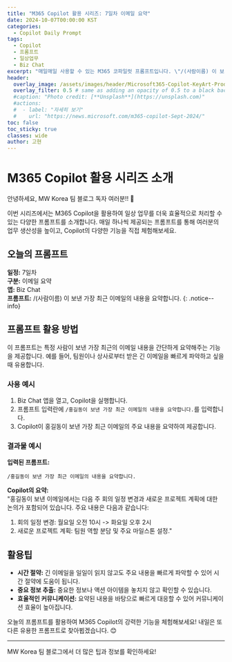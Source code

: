 ```yaml
---
title: "M365 Copilot 활용 시리즈: 7일차 이메일 요약"
date: 2024-10-07T00:00:00 KST
categories:
  - Copilot Daily Prompt
tags:
  - Copilot
  - 프롬프트
  - 일상업무
  - Biz Chat
excerpt: "매일매일 사용할 수 있는 M365 코파일럿 프롬프트입니다. \"/(사람이름) 이 보낸 가장 최근 이메일의 내용을 요약합니다.\""
header:
  overlay_image: /assets/images/header/Microsoft365-Copilot-KeyArt-Productivity-6K-01.png
  overlay_filter: 0.5 # same as adding an opacity of 0.5 to a black background
  #caption: "Photo credit: [**Unsplash**](https://unsplash.com)"
  #actions:
  #  - label: "자세히 보기"
  #    url: "https://news.microsoft.com/m365-copilot-Sept-2024/"
toc: false
toc_sticky: true
classes: wide
author: 고현
---
```


# M365 Copilot 활용 시리즈 소개

안녕하세요, MW Korea 팀 블로그 독자 여러분!! 🎉

이번 시리즈에서는 M365 Copilot을 활용하여 일상 업무를 더욱 효율적으로 처리할 수 있는 다양한 프롬프트를 소개합니다. 매일 하나씩 제공되는 프롬프트를 통해 여러분의 업무 생산성을 높이고, Copilot의 다양한 기능을 직접 체험해보세요.

## 오늘의 프롬프트

**일정:** 7일차  
**구분:** 이메일 요약  
**앱:** Biz Chat  
**프롬프트:** /(사람이름) 이 보낸 가장 최근 이메일의 내용을 요약합니다.
{: .notice--info}

## 프롬프트 활용 방법

이 프롬프트는 특정 사람이 보낸 가장 최근의 이메일 내용을 간단하게 요약해주는 기능을 제공합니다. 예를 들어, 팀원이나 상사로부터 받은 긴 이메일을 빠르게 파악하고 싶을 때 유용합니다.

### 사용 예시

1. Biz Chat 앱을 열고, Copilot을 실행합니다.
2. 프롬프트 입력란에 `/홍길동이 보낸 가장 최근 이메일의 내용을 요약합니다.`를 입력합니다.
3. Copilot이 홍길동이 보낸 가장 최근 이메일의 주요 내용을 요약하여 제공합니다.

### 결과물 예시

**입력된 프롬프트:**  
```plaintext
/홍길동이 보낸 가장 최근 이메일의 내용을 요약합니다.
```

**Copilot의 요약:**  
"홍길동이 보낸 이메일에서는 다음 주 회의 일정 변경과 새로운 프로젝트 계획에 대한 논의가 포함되어 있습니다. 주요 내용은 다음과 같습니다:  
1. 회의 일정 변경: 월요일 오전 10시 -> 화요일 오후 2시
2. 새로운 프로젝트 계획: 팀원 역할 분담 및 주요 마일스톤 설정."

## 활용팁

- **시간 절약:** 긴 이메일을 일일이 읽지 않고도 주요 내용을 빠르게 파악할 수 있어 시간 절약에 도움이 됩니다.
- **중요 정보 추출:** 중요한 정보나 액션 아이템을 놓치지 않고 확인할 수 있습니다.
- **효율적인 커뮤니케이션:** 요약된 내용을 바탕으로 빠르게 대응할 수 있어 커뮤니케이션 효율이 높아집니다.

오늘의 프롬프트를 활용하여 M365 Copilot의 강력한 기능을 체험해보세요! 내일은 또 다른 유용한 프롬프트로 찾아뵙겠습니다. 😊

---

MW Korea 팀 블로그에서 더 많은 팁과 정보를 확인하세요!

